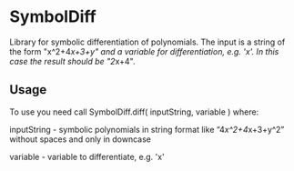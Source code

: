 # SymbolDiff

Library for symbolic differentiation of polynomials. The input is a string of the form "x^2+4*x+3+y" and a variable for differentiation, e.g. 'x'. In this case the result should be "2*x+4".

## Usage

To use you need call SymbolDiff.diff( inputString, variable ) where: 

inputString - symbolic  polynomials in string format like “4*x^2+4*x+3+y^2” without spaces and only in downcase

variable - variable to differentiate, e.g. 'x'

